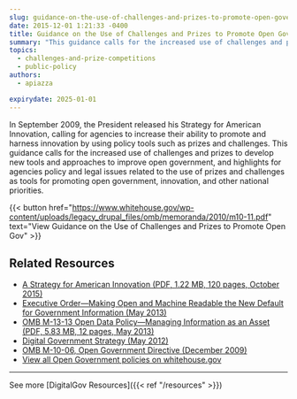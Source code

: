 ```yaml
---
slug: guidance-on-the-use-of-challenges-and-prizes-to-promote-open-government
date: 2015-12-01 1:21:33 -0400
title: Guidance on the Use of Challenges and Prizes to Promote Open Government
summary: "This guidance calls for the increased use of challenges and prizes to develop new tools and approaches to improve open government, and highlights for agencies policy and legal issues related to the use of prizes and challenges as tools for promoting open government, innovation, and other national priorities."
topics:
  - challenges-and-prize-competitions
  - public-policy
authors:
  - apiazza

expirydate: 2025-01-01
---
```


In September 2009, the President released his Strategy for American Innovation, calling for agencies to increase their ability to promote and harness innovation by using policy tools such as prizes and challenges. This guidance calls for the increased use of challenges and prizes to develop new tools and approaches to improve open government, and highlights for agencies policy and legal issues related to the use of prizes and challenges as tools for promoting open government, innovation, and other national priorities.

{{< button href="https://www.whitehouse.gov/wp-content/uploads/legacy_drupal_files/omb/memoranda/2010/m10-11.pdf" text="View Guidance on the Use of Challenges and Prizes to Promote Open Gov" >}}

## Related Resources

- [A Strategy for American Innovation (PDF, 1.22 MB, 120 pages, October 2015)](https://obamawhitehouse.archives.gov/sites/default/files/strategy_for_american_innovation_october_2015.pdf)
- [Executive Order—Making Open and Machine Readable the New Default for Government Information (May 2013)](http://www.whitehouse.gov/the-press-office/2013/05/09/executive-order-making-open-and-machine-readable-new-default-government-)
- [OMB M-13-13 Open Data Policy—Managing Information as an Asset (PDF, 5.83 MB, 12 pages, May 2013)](https://www.whitehouse.gov/sites/whitehouse.gov/files/omb/memoranda/2013/m-13-13.pdf)
- [Digital Government Strategy (May 2012)](https://obamawhitehouse.archives.gov/sites/default/files/omb/egov/digital-government/digital-government.html)
- [OMB M-10-06, Open Government Directive (December 2009)](https://www.whitehouse.gov/sites/whitehouse.gov/files/omb/memoranda/2010/m10-06.pdf)
- [View all Open Government policies on whitehouse.gov](https://obamawhitehouse.archives.gov/open)

---

See more [DigitalGov Resources]({{< ref "/resources" >}})

